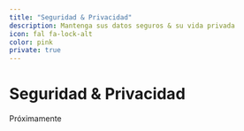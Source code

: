 ```yaml
---
title: "Seguridad & Privacidad"
description: Mantenga sus datos seguros & su vida privada
icon: fal fa-lock-alt
color: pink
private: true
---
```


# Seguridad & Privacidad

<span class="tag yellow">Próximamente</span>